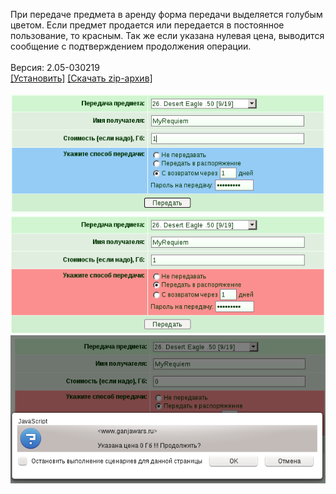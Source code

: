 При передаче предмета в аренду форма передачи выделяется голубым цветом. Если предмет продается или передается в постоянное пользование, то красным. Так же если указана нулевая цена, выводится сообщение с подтверждением продолжения операции.
<br>
<br>
Версия: 2.05-030219
<br>
[[Установить]](https://raw.githubusercontent.com/MyRequiem/comfortablePlayingInGW/master/separatedScripts/RentAndSale/rentAndSale.user.js) [[Скачать zip-архив]](https://raw.githubusercontent.com/MyRequiem/comfortablePlayingInGW/master/separatedScripts/RentAndSale/rentAndSale.user.js.zip)
<br>
<br>
![RentAndSale](https://raw.githubusercontent.com/MyRequiem/comfortablePlayingInGW/master/imgs/RentAndSale/screen1.png)
<br>
![RentAndSale](https://raw.githubusercontent.com/MyRequiem/comfortablePlayingInGW/master/imgs/RentAndSale/screen2.png)
<br>
![RentAndSale](https://raw.githubusercontent.com/MyRequiem/comfortablePlayingInGW/master/imgs/RentAndSale/screen3.png)
<br>
